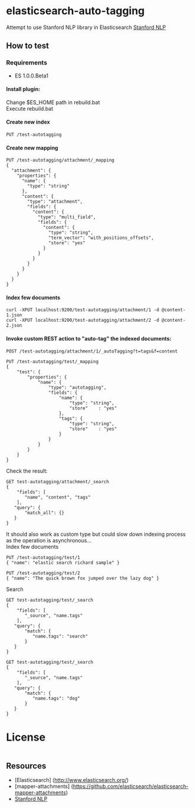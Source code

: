 # elasticsearch-auto-tagging #

Attempt to use Stanford NLP library in Elasticsearch
[Stanford NLP](http://nlp.stanford.edu/software/tagger.shtml)

## How to test ##

### Requirements
- ES 1.0.0.Beta1

#### Install plugin:  
Change $ES_HOME path in rebuild.bat  
Execute rebuild.bat  

#### Create new index  
```PUT /test-autotagging```

#### Create new mapping
```
PUT /test-autotagging/attachment/_mapping
{
  "attachment": {
    "properties": {
      "name": {
        "type": "string"
      },
      "content": {
        "type": "attachment", 
        "fields": {
          "content": {
            "type": "multi_field",
            "fields": {
              "content": {
                "type": "string",
                "term_vector": "with_positions_offsets",
                "store": "yes"
              }
            }
          }
        }
      }
    }
  }
}

```  

#### Index few documents  
```
curl -XPUT localhost:9200/test-autotagging/attachment/1 -d @content-1.json
curl -XPUT localhost:9200/test-autotagging/attachment/2 -d @content-2.json
```

#### Invoke custom REST action to "auto-tag" the indexed documents:
```
POST /test-autotagging/attachment/1/_autoTagging?t=tags&f=content
```

```
PUT /test-autotagging/test/_mapping
{
    "test": {
        "properties": {
            "name": {
                "type": "autotagging", 
                "fields": {
                    "name": {
                        "type": "string",
                        "store"    : "yes"
                    },
                    "tags": {
                        "type": "string",
                        "store"    : "yes"
                    }
                }
            }
        }
    }
}
```

Check the result:
```
GET test-autotagging/attachment/_search
{
    "fields": [
       "name", "content", "tags"
    ], 
   "query": {
       "match_all": {}
   }
}

```   

It should also work as custom type but could slow down indexing process as the operation is asynchronous...  
Index few documents  
```
PUT /test-autotagging/test/1
{ "name": "elastic search richard sample" }
```

```
PUT /test-autotagging/test/2
{ "name": "The quick brown fox jumped over the lazy dog" }
```

Search  
```
GET test-autotagging/test/_search
{
    "fields": [
       "_source", "name.tags"
    ], 
   "query": {
       "match": {
          "name.tags": "search"
       }
   }
}
```

```
GET test-autotagging/test/_search
{
    "fields": [
       "_source", "name.tags"
    ], 
   "query": {
       "match": {
          "name.tags": "dog"
       }
   }
}
```

# License #
```
```

## Resources ##
* [Elasticsearch] (http://www.elasticsearch.org/)
* [mapper-attachments] (https://github.com/elasticsearch/elasticsearch-mapper-attachments)
* [Stanford NLP](http://nlp.stanford.edu/software/tagger.shtml)
